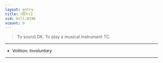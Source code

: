 ```yaml
---
layout: entry
title: འཁྲོལ་√2
vid: Hill:0196
vcount: 0
---
```

> To sound DK\. To play a musical instrument TC\.

---
* Volition: _Involuntary_

---

